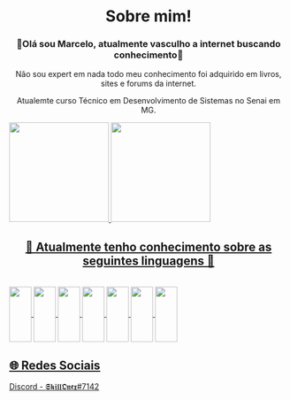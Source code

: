<h1 align="center">Sobre mim!</h1>
<h3 align="center">🚀Olá sou Marcelo, atualmente vasculho a internet buscando conhecimento🚀</h3>
<p align="center">Não sou expert em nada todo meu conhecimento foi adquirido em livros, sites e forums da internet.</p>
<p align="center">Atualemte curso Técnico em Desenvolvimento de Sistemas no Senai em MG.</p>


<div>
  <a href="https://github.com/SnMarcelo">
  
  <img lign="center" height="180em" src="https://github-readme-stats.vercel.app/api?username=SkillOnex&show_icons=true&theme=dark&include_all_commits=true&count_private=true"/>
  <img lign="center" height="180em" src="https://github-readme-stats.vercel.app/api/top-langs/?username=SkillOnex&layout=compact&langs_count=7&theme=dark"/>
</div>
  
  ##
  
<div>
  <h2 align="center">🚀 Atualmente tenho conhecimento sobre as seguintes linguagens  🚀</h2>
</div>
  

<div style="display: inline_block"><br>
  <img align="center" height="100" width="40" src="https://icongr.am/devicon/csharp-original.svg?size=128&color=currentColor">
  <img align="center" height="100" width="40" src="https://cdn.jsdelivr.net/gh/devicons/devicon/icons/cplusplus/cplusplus-original.svg">
  <img align="center" height="100" width="40" src="https://cdn.jsdelivr.net/gh/devicons/devicon/icons/lua/lua-original.svg">
  <img align="center" height="100" width="40" src="https://cdn.jsdelivr.net/gh/devicons/devicon/icons/microsoftsqlserver/microsoftsqlserver-plain-wordmark.svg">
  <img align="center" height="100" width="40" src="https://cdn.jsdelivr.net/gh/devicons/devicon/icons/html5/html5-original-wordmark.svg" />
  <img align="center" height="100" width="40" src="https://cdn.jsdelivr.net/gh/devicons/devicon/icons/css3/css3-original-wordmark.svg" />
  <img align="center" height="100" width="40" src="https://cdn.jsdelivr.net/gh/devicons/devicon/icons/python/python-original.svg" />

</div>

## 🌐 Redes Sociais
Discord - 𝕾𝖐𝖎𝖑𝖑𝕺𝖓𝖊𝖝#7142
